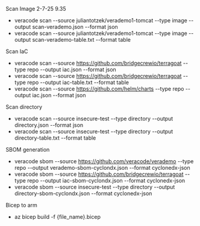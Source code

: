 Scan Image 2-7-25 9.35
- veracode scan --source  juliantotzek/verademo1-tomcat --type image --output scan-verademo.json --format json 
- veracode scan --source  juliantotzek/verademo1-tomcat --type image --output scan-verademo-table.txt --format table 

Scan IaC
- veracode scan --source https://github.com/bridgecrewio/terragoat --type repo --output iac.json --format json
- veracode scan --source https://github.com/bridgecrewio/terragoat --type repo --output iac-table.txt --format table
- veracode scan --source https://github.com/helm/charts --type repo --output iac.json --format json


Scan directory
- veracode scan --source insecure-test --type directory --output directory.json --format json
- veracode scan --source insecure-test --type directory --output directory-table.txt --format table

SBOM generation
- veracode sbom --source https://github.com/veracode/verademo --type repo --output verademo-sbom-cyclondx.json --format cyclonedx-json
- veracode sbom --source https://github.com/bridgecrewio/terragoat --type repo --output iac-sbom-cyclondx.json --format cyclonedx-json
- veracode sbom --source insecure-test --type directory --output directory-sbom-cyclondx.json --format cyclonedx-json

Bicep to arm
- az bicep build -f {file_name}.bicep
